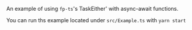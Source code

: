 An example of using `fp-ts`'s TaskEither' with async-await functions.

You can run ths example located under `src/Example.ts` with `yarn start`
